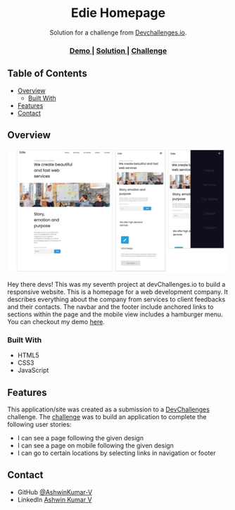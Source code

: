 
<h1 align="center">Edie Homepage</h1>

<div align="center">
   Solution for a challenge from  <a href="http://devchallenges.io" target="_blank">Devchallenges.io</a>.
</div>

<div align="center">
  <h3>
    <a href="https://ashwinkumar-v.github.io/EdieHomepage/">
      Demo
    </a>
    <span> | </span>
    <a href="https://github.com/AshwinKumar-V/EdieHomepage">
      Solution
    </a>
    <span> | </span>
    <a href="https://devchallenges.io/challenges/xobQBuf8zWWmiYMIAZe0">
      Challenge
    </a>
  </h3>
</div>

<!-- TABLE OF CONTENTS -->

## Table of Contents

- [Overview](#overview)
  - [Built With](#built-with)
- [Features](#features)
- [Contact](#contact)


<!-- OVERVIEW -->

## Overview

![screenshot](https://raw.githubusercontent.com/AshwinKumar-V/EdieHomepage/main/.github/images/Screenshot.jpg)

Hey there devs! This was my seventh project at devChallenges.io to build a responsive website. This is a homepage for a web development company. It describes everything about the company from services to client feedbacks and their contacts. The navbar and the footer include anchored links to sections within the page and the mobile view includes a hamburger menu.
You can checkout my demo [here](https://ashwinkumar-v.github.io/EdieHomepage).

### Built With

<!-- This section should list any major frameworks that you built your project using. Here are a few examples.-->

- HTML5
- CSS3
- JavaScript

## Features

<!-- List the features of your application or follow the template. Don't share the figma file here :) -->

This application/site was created as a submission to a [DevChallenges](https://devchallenges.io/paths/responsive-web-developer) challenge. The [challenge](https://devchallenges.io/challenges/xobQBuf8zWWmiYMIAZe0) was to build an application to complete the following user stories:

- I can see a page following the given design
- I can see a page on mobile following the given design
- I can go to certain locations by selecting links in navigation or footer

## Contact

- GitHub [@AshwinKumar-V](https://github.com/AshwinKumar-V)
- LinkedIn [Ashwin Kumar V](https://www.linkedin.com/in/ashwin-kumar-v/)